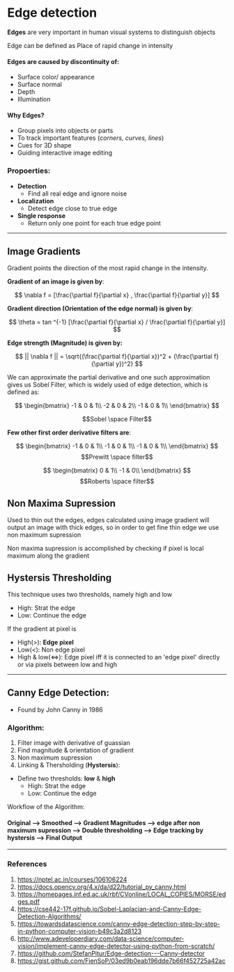 # Edge detection

**Edges** are very important in human visual systems to distinguish objects

Edge can be defined as Place of rapid change in intensity

#### **Edges are caused by discontinuity of:**

- Surface color/ appearance
- Surface normal
- Depth
- Illumination

#### **Why Edges?**

- Group pixels into objects or parts
- To track important features (*corners, curves, lines*)
- Cues for 3D shape
- Guiding interactive image editing

### **Propoerties:**

- **Detection**
  - Find all real edge and ignore noise
- **Localization**
  - Detect edge close to true edge
- **Single response**
  - Return only one point for each true edge point

----

## **Image Gradients**

Gradient points the direction of the most rapid change in the intensity.

**Gradient of an image is given by**:

$$
\nabla f = [\frac{\partial f}{\partial x} , \frac{\partial f}{\partial y}]
$$

**Gradient direction (Orientation of the edge normal) is given by**:

$$
\theta = tan ^{-1} [\frac{\partial f}{\partial x} / \frac{\partial f}{\partial y}]
$$

**Edge strength (Magnitude) is given by:**

$$
|| \nabla f || = \sqrt{(\frac{\partial f}{\partial x})^2 + (\frac{\partial f}{\partial y})^2}
$$

We can approximate the partial derivative and one such approximation gives us Sobel Filter, which is widely used of edge detection, which is defined as:

$$
\begin{bmatrix}
-1 & 0 & 1\\
-2 & 0 & 2\\
-1 & 0 & 1\\
\end{bmatrix}
$$

$$Sobel \space Filter$$

**Few other first order derivative filters are**:

$$
\begin{bmatrix}
-1 & 0 & 1\\
-1 & 0 & 1\\
-1 & 0 & 1\\
\end{bmatrix}
$$
$$Prewitt \space filter$$

$$
\begin{bmatrix}
0 & 1\\
-1 & 0\\
\end{bmatrix}
$$
$$Roberts \space filter$$

## **Non Maxima Supression**

Used to thin out the edges, edges calculated using image gradient will output an image with thick edges, so in order to get fine thin edge we use non maximum supression

Non maxima supression is accomplished by checking if pixel is local maximum along the gradient

## **Hystersis Thresholding**

This technique uses two thresholds, namely high and low

- High: Strat the edge
- Low: Continue the edge

If the gradient at pixel is

- High(>): **Edge pixel**
- Low(<): Non edge pixel
- High & low(<=>): Edge pixel iff it is connected to an 'edge pixel' directly or via pixels between low and high

----

## **Canny Edge Detection:**

- Found by John Canny in 1986

### **Algorithm:**

1. Filter image with derivative of guassian
2. Find magnitude & orientation  of gradient
3. Non maximum supression
4. Linking & Thersholding (**Hystersis**):

- Define two thresholds: **low** & **high**
  - High: Strat the edge
  - Low: Continue the edge

Workflow of the Algorithm:

#### **Original --> Smoothed --> Gradient Magnitudes --> edge after non maximum supression --> Double thresholding --> Edge tracking by hystersis --> Final Output**

----

### **References**

1. <https://nptel.ac.in/courses/106106224>
2. <https://docs.opencv.org/4.x/da/d22/tutorial_py_canny.html>
3. <https://homepages.inf.ed.ac.uk/rbf/CVonline/LOCAL_COPIES/MORSE/edges.pdf>
4. <https://cse442-17f.github.io/Sobel-Laplacian-and-Canny-Edge-Detection-Algorithms/>
5. <https://towardsdatascience.com/canny-edge-detection-step-by-step-in-python-computer-vision-b49c3a2d8123>
6. <http://www.adeveloperdiary.com/data-science/computer-vision/implement-canny-edge-detector-using-python-from-scratch/>
7. <https://github.com/StefanPitur/Edge-detection---Canny-detector>
8. <https://gist.github.com/FienSoP/03ed9b0eab196dde7b66f452725a42ac>
